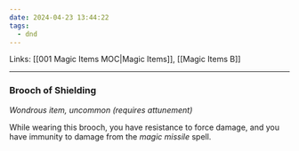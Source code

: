 ```yaml
---
date: 2024-04-23 13:44:22
tags:
  - dnd
---
```

Links: [[001 Magic Items MOC|Magic Items]], [[Magic Items B]]
___
### Brooch of Shielding

*Wondrous item, uncommon (requires attunement)*

While wearing this brooch, you have resistance to force damage, and you have immunity to damage from the *magic missile* spell.